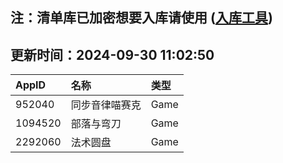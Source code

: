 ## 注：清单库已加密想要入库请使用 ([入库工具](https://github.com/BlankTMing/ManifestAutoUpdate/releases))

## 更新时间：2024-09-30 11:02:50
| AppID | 名称 | 类型  |
| :-------------------- | :----------------------------- | :----------- |
| 952040 | 同步音律喵赛克| Game |
| 1094520 | 部落与弯刀| Game |
| 2292060 | 法术圆盘| Game |
